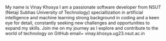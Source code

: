 My name is Vinay Khosya
I am a passionate software developer from NSUT (Netaji Subhas University of Technology)
speciallization in artificial intelligence and machine learning
strong background in coding and a keen eye for detail, 
constantly seeking new challenges and opportunities to expand my skills. 
Join me on my journey as I explore and contribute to the world of technology on GitHub
email= vinay.khosya.ug23.nsut.ac.in

